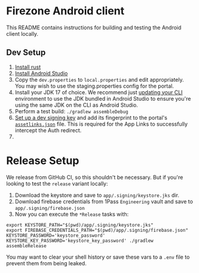 # Firezone Android client

This README contains instructions for building and testing the Android client
locally.

## Dev Setup

1. [Install rust](https://www.rust-lang.org/tools/install)
1. [Install Android Studio](https://developer.android.com/studio)
1. Copy the `dev.properties` to `local.properties` and edit appropriately. You
   may wish to use the staging.properties config for the portal.
1. Install your JDK 17 of choice. We recommend just
   [updating your CLI](https://stackoverflow.com/questions/43211282/using-jdk-that-is-bundled-inside-android-studio-as-java-home-on-mac)
   environment to use the JDK bundled in Android Studio to ensure you're using
   the same JDK on the CLI as Android Studio.
1. Perform a test build: `./gradlew assembleDebug`
1. [Set up a dev signing key]() and add its fingerprint to the portal's
   [`assetlinks.json`](../../elixir/apps/web/priv/static/.well-known/assetlinks.json)
   file. This is required for the App Links to successfully intercept the Auth
   redirect.
1.

# Release Setup

We release from GitHub CI, so this shouldn't be necessary. But if you're looking
to test the `release` variant locally:

1. Download the keystore and save to `app/.signing/keystore.jks` dir.
1. Download firebase credentials from 1Pass `Engineering` vault and save to
   `app/.signing/firebase.json`
1. Now you can execute the `*Release` tasks with:

```
export KEYSTORE_PATH="$(pwd)/app/.signing/keystore.jks"
export FIREBASE_CREDENTIALS_PATH="$(pwd)/app/.signing/firebase.json"
KEYSTORE_PASSWORD='keystore_password' KEYSTORE_KEY_PASSWORD='keystore_key_password' ./gradlew assembleRelease
```

You may want to clear your shell history or save these vars to a `.env` file to
prevent them from being leaked.
